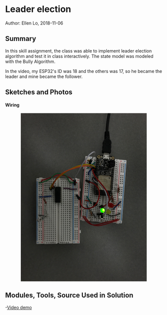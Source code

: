 #  Leader election

Author: Ellen Lo, 2018-11-06

## Summary
In this skill assignment, the class was able to implement leader election algorithm and test it in class interactively. The state model was modeled with the Bully Algorithm.

In the video, my ESP32's ID was 18 and the others was 17, so he became the leader and mine became the follower.

## Sketches and Photos
#### Wiring
<center><img src="./img/IMG_2704.jpeg" width="80%" /></center>

## Modules, Tools, Source Used in Solution
-[Video demo](https://youtu.be/DlQRsd_pS64)
